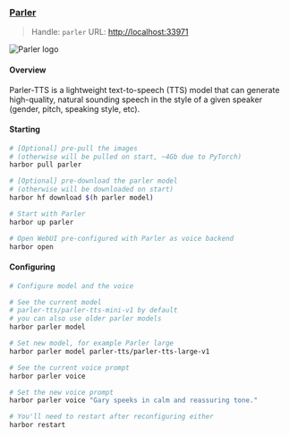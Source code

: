 ### [Parler](https://github.com/huggingface/parler-tts)

> Handle: `parler`
> URL: [http://localhost:33971](http://localhost:33971)

![Parler logo](https://huggingface.co/datasets/parler-tts/images/resolve/main/thumbnail.png)

#### Overview

Parler-TTS is a lightweight text-to-speech (TTS) model that can generate high-quality, natural sounding speech in the style of a given speaker (gender, pitch, speaking style, etc).

#### Starting

```bash
# [Optional] pre-pull the images
# (otherwise will be pulled on start, ~4Gb due to PyTorch)
harbor pull parler

# [Optional] pre-download the parler model
# (otherwise will be downloaded on start)
harbor hf download $(h parler model)

# Start with Parler
harbor up parler

# Open WebUI pre-configured with Parler as voice backend
harbor open
```

#### Configuring

```bash
# Configure model and the voice

# See the current model
# parler-tts/parler-tts-mini-v1 by default
# you can also use older parler models
harbor parler model

# Set new model, for example Parler large
harbor parler model parler-tts/parler-tts-large-v1

# See the current voice prompt
harbor parler voice

# Set the new voice prompt
harbor parler voice "Gary speeks in calm and reassuring tone."

# You'll need to restart after reconfiguring either
harbor restart
```
